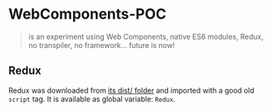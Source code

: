 # WebComponents-POC

> is an experiment using Web Components, native ES6 modules, Redux, no transpiler, no framework... future is now!

## Redux

Redux was downloaded from [its dist/ folder](https://unpkg.com/redux/dist/) and imported with a good old `script` tag.
It is available as global variable: `Redux`.

